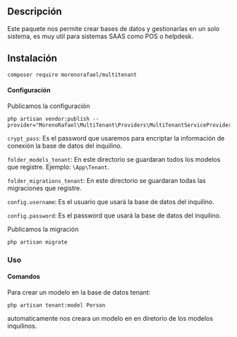 ## Descripción

Este paquete nos permite crear bases de datos y gestionarlas en un solo sistema, es muy util para sistemas SAAS como POS o helpdesk.

## Instalación

    composer require morenorafael/multitenant

#### Configuración

Publicamos la configuración

    php artisan vendor:publish --provider="MorenoRafael\MultiTenant\Providers\MultiTenantServiceProvider"

`crypt_pass`: Es el password que usaremos para encriptar la información de conexión la base de datos del inquilino.

`folder_models_tenant`: En este directorio se guardaran todos los modelos que registre. Ejemplo: `\App\Tenant`.

`folder_migrations_tenant`: En este directorio se guardaran todas las migraciones que registre.

`config.username`: Es el usuario que usará la base de datos del inquilino.

`config.password`: Es el password que usará la base de datos del inquilino.

Publicamos la migración

    php artisan migrate

### Uso

#### Comandos

Para crear un modelo en la base de datos tenant:

    php artisan tenant:model Person

automaticamente nos creara un modelo en en diretorio de los modelos inquilinos.